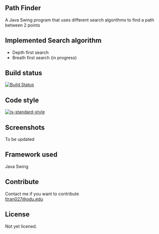 ## Path Finder
A Java Swing program that uses different search algorithms to find a path between 2 points

## Implemented Search algorithm
- Depth first search
- Breath first search (in progress)

## Build status
[![Build Status][travis-image]][travis-url]

## Code style
[![js-standard-style](https://img.shields.io/badge/code%20style-standard-brightgreen.svg?style=flat)](https://github.com/feross/standard)
 
## Screenshots
To be updated

## Framework used
Java Swing

## Contribute
Contact me if you want to contribute  
ttran027@odu.edu

## License
Not yet licened.

[travis-image]: https://img.shields.io/travis/dbader/node-datadog-metrics/master.svg?style=flat-square
[travis-url]: https://travis-ci.org/dbader/node-datadog-metrics
